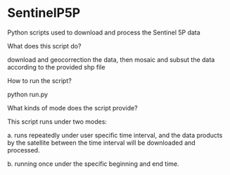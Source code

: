 # SentinelP5P
Python scripts used to download and process the Sentinel 5P data

What does this script do?

download and geocorrection the data, then mosaic and subsut the data according to the provided shp file


How to run the script?

python run.py


What kinds of mode does the script provide?

This script runs under two modes:

a. runs repeatedly under user specific time interval, and the data products by the satellite between the time interval will be downloaded and processed.

b. running once under the specific beginning and end time.


